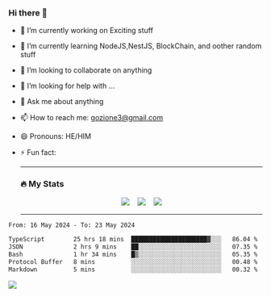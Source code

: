### Hi there 👋

<!--
**charlieScript/charlieScript** is a ✨ _special_ ✨ repository because its `README.md` (this file) appears on your GitHub profile.

Here are some ideas to get you started: -->

- 🔭 I’m currently working on Exciting stuff
- 🌱 I’m currently learning NodeJS,NestJS, BlockChain, and oother random stuff
- 👯 I’m looking to collaborate on anything
- 🤔 I’m looking for help with ...
- 💬 Ask me about anything
- 📫 How to reach me: gozione3@gmail.com
- 😄 Pronouns: HE/HIM
- ⚡ Fun fact:


  ---

  ### :fire: My Stats

  <div id="stats" align="center">
  <img src="http://github-readme-streak-stats.herokuapp.com?user=charlieScript&theme=dark&date_format=M%20j%5B%2C%20Y%5D" />&nbsp;&nbsp;&nbsp;
  <img src="https://github-readme-stats.vercel.app/api/top-langs/?username=charlieScript&layout=compact&theme=vision-friendly-dark"/>&nbsp;&nbsp;&nbsp;
  <img src="https://github-readme-stats.vercel.app/api?username=charlieScript&show_icons=true&theme=radical"/>
  </div>

  ---



<!--START_SECTION:waka-->

```txt
From: 16 May 2024 - To: 23 May 2024

TypeScript        25 hrs 18 mins  █████████████████████▓░░░   86.04 %
JSON              2 hrs 9 mins    ██░░░░░░░░░░░░░░░░░░░░░░░   07.35 %
Bash              1 hr 34 mins    █▒░░░░░░░░░░░░░░░░░░░░░░░   05.35 %
Protocol Buffer   8 mins          ░░░░░░░░░░░░░░░░░░░░░░░░░   00.48 %
Markdown          5 mins          ░░░░░░░░░░░░░░░░░░░░░░░░░   00.32 %
```

<!--END_SECTION:waka-->
![](https://komarev.com/ghpvc/?username=charlieScript)
